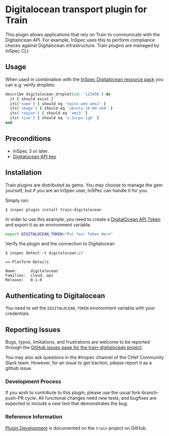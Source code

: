 # Digitalocean transport plugin for Train

This plugin allows applications that rely on Train to communicate with the Digitalocean API.  For example, InSpec uses this to perform compliance checks against Digitalocean infrastructure. Train plugins are managed by InSpec CLI.

## Usage

When used in combination with the [InSpec Digitalocean resource pack](https://github.com/chris-rock/inspec-digitalocean) you can e.g. verify droplets:

```ruby
describe digitalocean_droplet(id: '123456') do
  it { should exist }
  its('name') { should eq 'nginx-web-ams3' }
  its('image') { should eq 'ubuntu-16-04-x64' }
  its('region') { should eq 'ams3' }
  its('size') { should eq 's-1vcpu-1gb' }
end
```

## Preconditions

- InSpec 3 or later.
- [Digitalocean API key](https://cloud.digitalocean.com/account/api/tokens)


## Installation

Train plugins are distributed as gems.  You may choose to manage the gem yourself, but if you are an InSpec user, InSPec can handle it for you.

Simply run:

```
$ inspec plugin install train-digitalocean
```

In order to use this example, you need to create a [DigitalOcean API Token](https://cloud.digitalocean.com/account/api/tokens) and export it as an environment variable.

```bash
export DIGITALOCEAN_TOKEN="Put Your Token Here" 
```

Verify the plugin and the connection to Digitalocean

```
$ inspec detect -t digitalocean://

== Platform Details

Name:      digitalocean
Families:  cloud, api
Release:   0.1.0
```

## Authenticating to Digitalocean

You need to set the `DIGITALOCEAN_TOKEN` environment variable with your credentials.

## Reporting Issues

Bugs, typos, limitations, and frustrations are welcome to be reported through the [GitHub issues page for the train-digitalocean project](https://github.com/chris-rock/train-digitalocean/issues).

You may also ask questions in the #inspec channel of the CHef Community Slack team.  However, for an issue to get traction, please report it as a github issue.

### Development Process

If you wish to contribute to this plugin, please use the usual fork-branch-push-PR cycle.  All functional changes need new tests, and bugfixes are expected to include a new test that demonstrates the bug.

### Reference Information

[Plugin Development](https://github.com/inspec/train/blob/master/docs/dev/plugins.md) is documented on the `train` project on GitHub.
